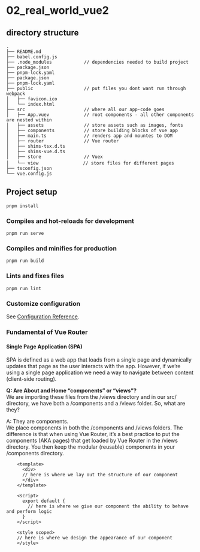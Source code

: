 # 02_real_world_vue2

## directory structure
```shell
.
├── README.md
├── babel.config.js
├── .node_modules            // dependencies needed to build project
├── package.json
├── pnpm-lock.yaml
├── package.json
├── pnpm-lock.yaml
├── public                   // put files you dont want run through webpack
│   ├── favicon.ico
│   └── index.html
├── src                      // where all our app-code goes
│   ├── App.vuev             // root components - all other components are nested within
│   ├── assets               // store assets such as images, fonts
│   ├── components           // store building blocks of vue app
│   ├── main.ts              // renders app and mountes to DOM
│   ├── router               // Vue router
│   ├── shims-tsx.d.ts
│   ├── shims-vue.d.ts
│   ├── store                // Vuex
│   └── view　　　　　　　　　　// store files for different pages
├── tsconfig.json
└── vue.config.js
```


## Project setup
```
pnpm install
```

### Compiles and hot-reloads for development
```
pnpm run serve
```

### Compiles and minifies for production
```
pnpm run build
```

### Lints and fixes files
```
pnpm run lint
```

### Customize configuration
See [Configuration Reference](https://cli.vuejs.org/config/).


### Fundamental of Vue Router
#### Single Page Application (SPA) 
SPA is defined as a web app that loads from a single page and dynamically updates that page as the user interacts with the app. However, if we’re using a single page application we need a way to navigate between content (client-side routing).

**Q: Are About and Home “components” or “views”?**  
We are importing these files from the /views directory and in our src/ directory, we have both a /components and a /views folder. So, what are they?

A: They are components.  
We place components in both the /components and /views folders. The difference is that when using Vue Router, it’s a best practice to put the components (AKA pages) that get loaded by Vue Router in the /views directory. You then keep the modular (reusable) components in your /components directory.
```vue
    <template>
      <div>
      // here is where we lay out the structure of our component
      </div>
    </template>
    
    <script>
      export default {
        // here is where we give our component the ability to behave and perform logic
      }
    </script>
    
    <style scoped>
    // here is where we design the appearance of our component
    </style>
```